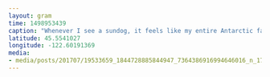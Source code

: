 ```yaml
---
layout: gram
time: 1498953439
caption: "Whenever I see a sundog, it feels like my entire Antarctic family is smiling at me! 🌞🐶❤️"
latitude: 45.5541027
longitude: -122.60191369
media:
- media/posts/201707/19533659_1844728885844947_7364386916994646016_n_17887149055035845.jpg
---
```


